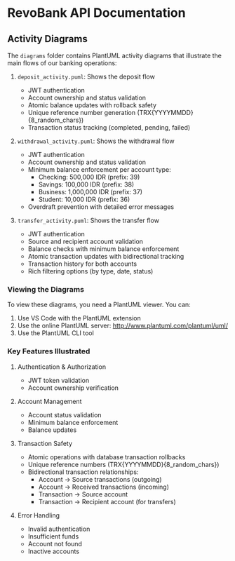 # RevoBank API Documentation

## Activity Diagrams

The `diagrams` folder contains PlantUML activity diagrams that illustrate the main flows of our banking operations:

1. `deposit_activity.puml`: Shows the deposit flow
   - JWT authentication
   - Account ownership and status validation
   - Atomic balance updates with rollback safety
   - Unique reference number generation (TRX{YYYYMMDD}{8_random_chars})
   - Transaction status tracking (completed, pending, failed)

2. `withdrawal_activity.puml`: Shows the withdrawal flow
   - JWT authentication
   - Account ownership and status validation
   - Minimum balance enforcement per account type:
     - Checking: 500,000 IDR (prefix: 39)
     - Savings: 100,000 IDR (prefix: 38)
     - Business: 1,000,000 IDR (prefix: 37)
     - Student: 10,000 IDR (prefix: 36)
   - Overdraft prevention with detailed error messages

3. `transfer_activity.puml`: Shows the transfer flow
   - JWT authentication
   - Source and recipient account validation
   - Balance checks with minimum balance enforcement
   - Atomic transaction updates with bidirectional tracking
   - Transaction history for both accounts
   - Rich filtering options (by type, date, status)

### Viewing the Diagrams

To view these diagrams, you need a PlantUML viewer. You can:

1. Use VS Code with the PlantUML extension
2. Use the online PlantUML server: http://www.plantuml.com/plantuml/uml/
3. Use the PlantUML CLI tool

### Key Features Illustrated

1. Authentication & Authorization
   - JWT token validation
   - Account ownership verification

2. Account Management
   - Account status validation
   - Minimum balance enforcement
   - Balance updates

3. Transaction Safety
   - Atomic operations with database transaction rollbacks
   - Unique reference numbers (TRX{YYYYMMDD}{8_random_chars})
   - Bidirectional transaction relationships:
     - Account → Source transactions (outgoing)
     - Account → Received transactions (incoming)
     - Transaction → Source account
     - Transaction → Recipient account (for transfers)

4. Error Handling
   - Invalid authentication
   - Insufficient funds
   - Account not found
   - Inactive accounts
